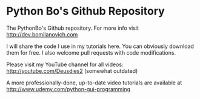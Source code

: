 Python Bo's Github Repository
========

The PythonBo's Github repository. For more info visit http://dev.bomilanovich.com

I will share the code I use in my tutorials here. You can obviously download them for free. I also welcome pull requests with code modifications.

Please visit my YouTube channel for all videos: http://youtube.com/Deusdies2 (somewhat outdated)

A more professionally-done, up-to-date video tutorials are available at http://www.udemy.com/python-gui-programming